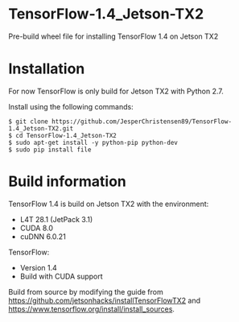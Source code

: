 # TensorFlow-1.4_Jetson-TX2
Pre-build wheel file for installing TensorFlow 1.4 on Jetson TX2

# Installation
For now TensorFlow is only build for Jetson TX2 with Python 2.7.

Install using the following commands:
```
$ git clone https://github.com/JesperChristensen89/TensorFlow-1.4_Jetson-TX2.git
$ cd TensorFlow-1.4_Jetson-TX2
$ sudo apt-get install -y python-pip python-dev
$ sudo pip install file
```

# Build information
TensorFlow 1.4 is build on Jetson TX2 with the environment:
* L4T 28.1 (JetPack 3.1)
* CUDA 8.0
* cuDNN 6.0.21

TensorFlow:

* Version 1.4
* Build with CUDA support

Build from source by modifying the guide from https://github.com/jetsonhacks/installTensorFlowTX2 and https://www.tensorflow.org/install/install_sources.

